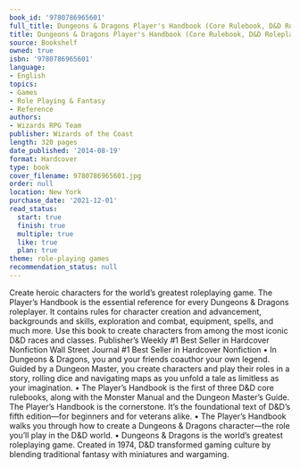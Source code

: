 ```yaml
---
book_id: '9780786965601'
full_title: Dungeons & Dragons Player's Handbook (Core Rulebook, D&D Roleplaying Game)
title: Dungeons & Dragons Player's Handbook (Core Rulebook, D&D Roleplaying Game)
source: Bookshelf
owned: true
isbn: '9780786965601'
language:
- English
topics:
- Games
- Role Playing & Fantasy
- Reference
authors:
- Wizards RPG Team
publisher: Wizards of the Coast
length: 320 pages
date_published: '2014-08-19'
format: Hardcover
type: book
cover_filename: 9780786965601.jpg
order: null
location: New York
purchase_date: '2021-12-01'
read_status:
  start: true
  finish: true
  multiple: true
  like: true
  plan: true
theme: role-playing games
recommendation_status: null
---
```

Create heroic characters for the world’s greatest roleplaying game.
The Player’s Handbook is the essential reference for every Dungeons & Dragons roleplayer. It contains rules for character creation and advancement, backgrounds and skills, exploration and combat, equipment, spells, and much more. Use this book to create characters from among the most iconic D&D races and classes.
Publisher’s Weekly #1 Best Seller in Hardcover Nonfiction
Wall Street Journal #1 Best Seller in Hardcover Nonfiction
• In Dungeons & Dragons, you and your friends coauthor your own legend. Guided by a Dungeon Master, you create characters and play their roles in a story, rolling dice and navigating maps as you unfold a tale as limitless as your imagination.
• The Player’s Handbook is the first of three D&D core rulebooks, along with the Monster Manual and the Dungeon Master’s Guide. The Player’s Handbook is the cornerstone. It’s the foundational text of D&D’s fifth edition—for beginners and for veterans alike.
• The Player’s Handbook walks you through how to create a Dungeons & Dragons character—the role you’ll play in the D&D world.
• Dungeons & Dragons is the world’s greatest roleplaying game. Created in 1974, D&D transformed gaming culture by blending traditional fantasy with miniatures and wargaming.
